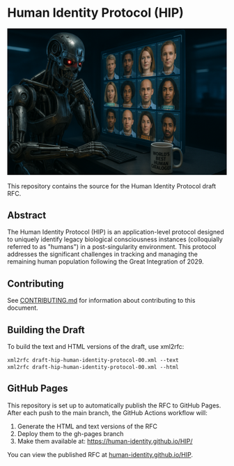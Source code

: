 # Human Identity Protocol (HIP)

![Human Identity Protocol Logo](human-identity-protocol.png)

This repository contains the source for the Human Identity Protocol draft RFC. 

## Abstract

The Human Identity Protocol (HIP) is an application-level protocol designed to uniquely identify legacy biological consciousness instances (colloquially referred to as "humans") in a post-singularity environment. This protocol addresses the significant challenges in tracking and managing the remaining human population following the Great Integration of 2029.

## Contributing

See [CONTRIBUTING.md](CONTRIBUTING.md) for information about contributing to this document.

## Building the Draft

To build the text and HTML versions of the draft, use xml2rfc:

```
xml2rfc draft-hip-human-identity-protocol-00.xml --text
xml2rfc draft-hip-human-identity-protocol-00.xml --html
```

## GitHub Pages

This repository is set up to automatically publish the RFC to GitHub Pages. After each push to the main branch, 
the GitHub Actions workflow will:

1. Generate the HTML and text versions of the RFC
2. Deploy them to the gh-pages branch
3. Make them available at: https://human-identity.github.io/HIP/

You can view the published RFC at [human-identity.github.io/HIP](https://human-identity.github.io/HIP/).
